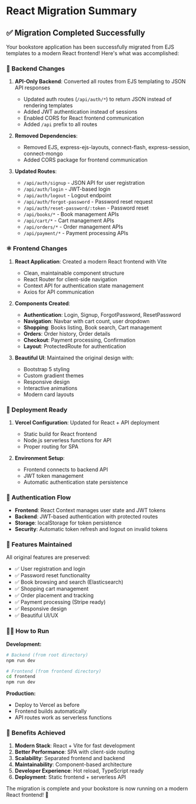 # React Migration Summary

## ✅ Migration Completed Successfully

Your bookstore application has been successfully migrated from EJS templates to a modern React frontend! Here's what was accomplished:

### 🔧 Backend Changes

1. **API-Only Backend**: Converted all routes from EJS templating to JSON API responses
   - Updated auth routes (`/api/auth/*`) to return JSON instead of rendering templates
   - Added JWT authentication instead of sessions
   - Enabled CORS for React frontend communication
   - Added `/api` prefix to all routes

2. **Removed Dependencies**: 
   - Removed EJS, express-ejs-layouts, connect-flash, express-session, connect-mongo
   - Added CORS package for frontend communication

3. **Updated Routes**:
   - `/api/auth/signup` - JSON API for user registration
   - `/api/auth/login` - JWT-based login
   - `/api/auth/logout` - Logout endpoint
   - `/api/auth/forgot-password` - Password reset request
   - `/api/auth/reset-password/:token` - Password reset
   - `/api/books/*` - Book management APIs
   - `/api/cart/*` - Cart management APIs
   - `/api/orders/*` - Order management APIs
   - `/api/payment/*` - Payment processing APIs

### ⚛️ Frontend Changes

1. **React Application**: Created a modern React frontend with Vite
   - Clean, maintainable component structure
   - React Router for client-side navigation
   - Context API for authentication state management
   - Axios for API communication

2. **Components Created**:
   - **Authentication**: Login, Signup, ForgotPassword, ResetPassword
   - **Navigation**: Navbar with cart count, user dropdown
   - **Shopping**: Books listing, Book search, Cart management
   - **Orders**: Order history, Order details
   - **Checkout**: Payment processing, Confirmation
   - **Layout**: ProtectedRoute for authentication

3. **Beautiful UI**: Maintained the original design with:
   - Bootstrap 5 styling
   - Custom gradient themes
   - Responsive design
   - Interactive animations
   - Modern card layouts

### 🚀 Deployment Ready

1. **Vercel Configuration**: Updated for React + API deployment
   - Static build for React frontend
   - Node.js serverless functions for API
   - Proper routing for SPA

2. **Environment Setup**:
   - Frontend connects to backend API
   - JWT token management
   - Automatic authentication state persistence

### 🔐 Authentication Flow

- **Frontend**: React Context manages user state and JWT tokens
- **Backend**: JWT-based authentication with protected routes
- **Storage**: localStorage for token persistence
- **Security**: Automatic token refresh and logout on invalid tokens

### 📱 Features Maintained

All original features are preserved:
- ✅ User registration and login
- ✅ Password reset functionality  
- ✅ Book browsing and search (Elasticsearch)
- ✅ Shopping cart management
- ✅ Order placement and tracking
- ✅ Payment processing (Stripe ready)
- ✅ Responsive design
- ✅ Beautiful UI/UX

### 🏃‍♂️ How to Run

**Development:**
```bash
# Backend (from root directory)
npm run dev

# Frontend (from frontend directory)
cd frontend
npm run dev
```

**Production:**
- Deploy to Vercel as before
- Frontend builds automatically
- API routes work as serverless functions

### 🎉 Benefits Achieved

1. **Modern Stack**: React + Vite for fast development
2. **Better Performance**: SPA with client-side routing
3. **Scalability**: Separated frontend and backend
4. **Maintainability**: Component-based architecture
5. **Developer Experience**: Hot reload, TypeScript ready
6. **Deployment**: Static frontend + serverless API

The migration is complete and your bookstore is now running on a modern React frontend! 🚀
